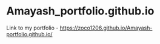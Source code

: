 # Amayash_portfolio.github.io
Link to my portfolio - https://zoco1206.github.io/Amayash-portfolio.github.io/
